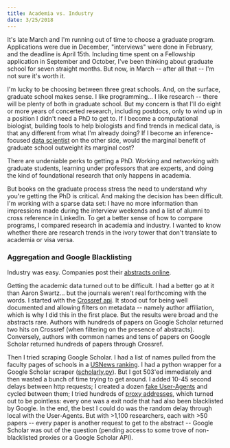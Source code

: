 ```yaml
---
title: Academia vs. Industry
date: 3/25/2018
---
```


It's late March and I'm running out of time to choose a graduate program. Applications were due in December, "interviews" were done in February, and the deadline is April 15th. Including time spent on a Fellowship application in September and October, I've been thinking about graduate school for seven straight months. But now, in March -- after all that -- I'm not sure it's worth it.

I'm lucky to be choosing between three great schools. And, on the surface, graduate school makes sense. I like programming... I like research -- there will be plenty of both in graduate school. But my concern is that I'll do eight or more years of concerted research, including postdocs, only to wind up in a position I didn't need a PhD to get to. If I become a computational biologist, building tools to help biologists and find trends in medical data, is that any different from what I'm already doing? If I become an inference-focused [data scientist](https://bits.blogs.nytimes.com/2015/04/28/less-noise-but-more-money-in-data-science/) on the other side, would the marginal benefit of graduate school outweight its marginal cost?

There are undeniable perks to getting a PhD. Working and networking with graduate students, learning under professors that are experts, and doing the kind of foundational research that only happens in academia.

But books on the graduate process stress the need to understand why you're getting the PhD is critical. And making the decision has been difficult. I'm working with a sparse data set: I have no more information than impressions made during the interview weekends and a list of alumni to cross reference in LinkedIn. To get a better sense of how to compare programs, I compared research in academia and industry. I wanted to know whether there are research trends in the ivory tower that don't translate to academia or visa versa.

### Aggregation and Google Blacklisting

Industry was easy. Companies post their [abstracts online](https://research.google.com/pubs/papers.html).

Getting the academic data turned out to be difficult. I had a better go at it than Aaron Swartz... but the journals weren't real forthcoming with the words. I started with the [Crossref api](https://github.com/CrossRef/rest-api-doc). It stood out for being well documented and allowing filters on metadata -- namely author affiliation, which is why I did this in the first place. But the results were broad and the abstracts rare. Authors with hundreds of papers on Google Scholar returned two hits on Crossref (when filtering on the presence of abstracts). Conversely, authors with common names and tens of papers on Google Scholar returned hundreds of papers through Crossref.

Then I tried scraping Google Scholar. I had a list of names pulled from the faculty pages of schools in a [USNews ranking](https://www.usnews.com/best-graduate-schools/top-science-schools/computer-science-rankings). I had a python wrapper for a Google Scholar scraper ([scholarly.py](https://github.com/ckreibich/scholar.py)). But I got 503'ed immediately and then wasted a bunch of time trying to get around. I added 10-45 second delays between http requests; I created a dozen [fake User-Agents](https://pypi.python.org/pypi/fake-useragent) and cycled between them; I tried hundreds of [proxy addresses](https://github.com/constverum/ProxyBroker), which turned out to be pointless: every one was a exit node that had also been blacklisted by Google. In the end, the best I could do was the random delay through local with the User-Agents. But with >1,100 researchers, each with >50 papers -- every paper is another request to get to the abstract -- Google Scholar was out of the question (pending access to some trove of non-blacklisted proxies or a Google Scholar API).
